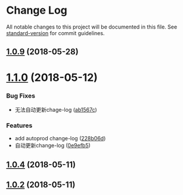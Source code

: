 # Change Log

All notable changes to this project will be documented in this file. See [standard-version](https://github.com/conventional-changelog/standard-version) for commit guidelines.

<a name="1.0.9"></a>
## [1.0.9](https://github.com/a13821190779/scroll/compare/v1.0.5...v1.0.9) (2018-05-28)



<a name="1.1.0"></a>
# [1.1.0](https://github.com/a13821190779/scroll/compare/v1.0.1...v1.1.0) (2018-05-12)


### Bug Fixes

* 无法自动更新chage-log ([ab1567c](https://github.com/a13821190779/scroll/commit/ab1567c))


### Features

* add autoprod change-log ([228b06d](https://github.com/a13821190779/scroll/commit/228b06d))
* 自动更新change-log ([0e9efb5](https://github.com/a13821190779/scroll/commit/0e9efb5))



<a name="1.0.4"></a>
## [1.0.4](https://github.com/a13821190779/scroll/compare/v1.0.3...v1.0.4) (2018-05-11)



<a name="1.0.2"></a>
## [1.0.2](https://github.com/a13821190779/scroll/compare/v1.0.3...v1.0.2) (2018-05-11)
